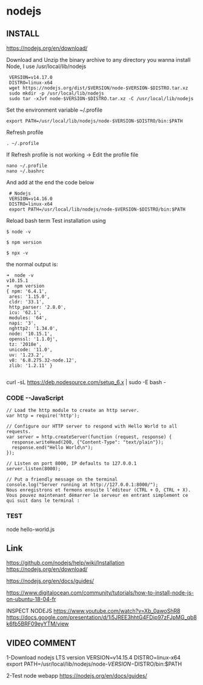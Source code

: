 # nodejs

INSTALL
------

https://nodejs.org/en/download/


Download and Unzip the binary archive to any directory you wanna install Node, I use /usr/local/lib/nodejs
```
 VERSION=v14.17.0
 DISTRO=linux-x64
 wget https://nodejs.org/dist/$VERSION/node-$VERSION-$DISTRO.tar.xz
 sudo mkdir -p /usr/local/lib/nodejs
 sudo tar -xJvf node-$VERSION-$DISTRO.tar.xz -C /usr/local/lib/nodejs 
```
Set the environment variable ~/.profile
```
export PATH=/usr/local/lib/nodejs/node-$VERSION-$DISTRO/bin:$PATH

```
Refresh profile
```
. ~/.profile
```
If Refresh profile is not working ->
Edit the profile file
```
nano ~/.profile
nano ~/.bashrc
```

And add at the end the code below
```
 # Nodejs
 VERSION=v14.16.0
 DISTRO=linux-x64
 export PATH=/usr/local/lib/nodejs/node-$VERSION-$DISTRO/bin:$PATH
```

Reload bash term 
Test installation using
```
$ node -v

$ npm version

$ npx -v
```

the normal output is:
```
➜  node -v
v10.15.1
➜  npm version
{ npm: '6.4.1',
 ares: '1.15.0',
 cldr: '33.1',
 http_parser: '2.8.0',
 icu: '62.1',
 modules: '64',
 napi: '3',
 nghttp2: '1.34.0',
 node: '10.15.1',
 openssl: '1.1.0j',
 tz: '2018e',
 unicode: '11.0',
 uv: '1.23.2',
 v8: '6.8.275.32-node.12',
 zlib: '1.2.11' }


```


curl -sL https://deb.nodesource.com/setup_6.x | sudo -E bash -



### CODE --JavaScript
```
// Load the http module to create an http server.
var http = require('http');
 
// Configure our HTTP server to respond with Hello World to all requests.
var server = http.createServer(function (request, response) {
  response.writeHead(200, {"Content-Type": "text/plain"});
  response.end("Hello World\n");
});
 
// Listen on port 8000, IP defaults to 127.0.0.1
server.listen(8000);
 
// Put a friendly message on the terminal
console.log("Server running at http://127.0.0.1:8000/");
Nous enregistrons et fermons ensuite l’éditeur (CTRL + O, CTRL + X). Vous pouvez maintenant démarrer le serveur en entrant simplement ce qui suit dans le terminal :
```

### TEST
node hello-world.js



Link 
----
https://github.com/nodejs/help/wiki/Installation
https://nodejs.org/en/download/

https://nodejs.org/en/docs/guides/

https://www.digitalocean.com/community/tutorials/how-to-install-node-js-on-ubuntu-18-04-fr

INSPECT NODEJS
https://www.youtube.com/watch?v=Xb_0awoShR8
https://docs.google.com/presentation/d/1i5JREE3hhtG4FDip97zFJpMG_qb8k6fb5BRF09eyYTM/view

VIDEO COMMENT
-------------
1-Download nodejs LTS version
VERSION=v14.15.4
DISTRO=linux-x64
export PATH=/usr/local/lib/nodejs/node-$VERSION-$DISTRO/bin:$PATH

2-Test node webapp
https://nodejs.org/en/docs/guides/
